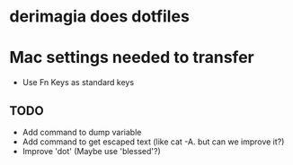 # derimagia does dotfiles

# Mac settings needed to transfer
* Use Fn Keys as standard keys

## TODO

* Add command to dump variable
* Add command to get escaped text (like cat -A. but can we improve it?)
* Improve 'dot' (Maybe use 'blessed'?)

